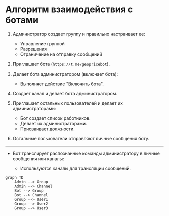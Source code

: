 # Алгоритм взаимодействия с ботами

1. Администратор создает группу и правильно настраивает ее:

   - Управление группой
   - Разрешения
   - Ограничение на отправку сообщений

2. Приглашает бота (`https://t.me/geopricebot`).

3. Делает бота администратором (включает бота):

   - Выполняет действие "Включить бота".

4. Создает канал и делает бота администратором.

5. Приглашает остальных пользователей и делает их администраторами:

   - Бот создает список работников.
   - Делает их администраторами.
   - Присваивает должности.

6. Остальные пользователи отправляют личные сообщения боту.

---

- Бот транслирует распознанные команды администратору в личные сообщения или каналы:

  - Используются каналы для трансляции сообщений.

```mermaid
graph TD
    Admin --> Group
    Admin --> Channel
    Bot --> Group
    Bot --> Channel
    Group --> User1
    Group --> User2
    Group --> User3
```

